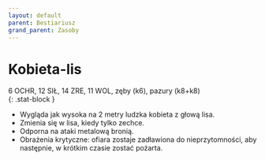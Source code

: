 ```yaml
---
layout: default
parent: Bestiariusz
grand_parent: Zasoby
---
```



# Kobieta-lis

6 OCHR, 12 SIŁ, 14 ZRE, 11 WOL, zęby (k6), pazury (k8+k8)  
{: .stat-block }

- Wygląda jak wysoka na 2 metry ludzka kobieta z głową lisa.
- Zmienia się w lisa, kiedy tylko zechce.
- Odporna na ataki metalową bronią.
- Obrażenia krytyczne: ofiara zostaje zadławiona do nieprzytomności, aby następnie, w krótkim czasie zostać pożarta.
